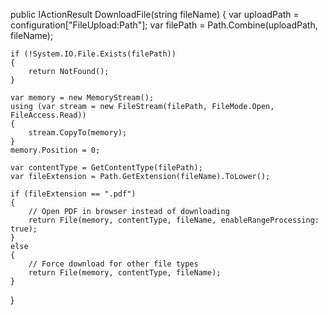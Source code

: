 public IActionResult DownloadFile(string fileName)
{
	var uploadPath = configuration["FileUpload:Path"];
	var filePath = Path.Combine(uploadPath, fileName);

	if (!System.IO.File.Exists(filePath))
	{
		return NotFound();
	}

	var memory = new MemoryStream();
	using (var stream = new FileStream(filePath, FileMode.Open, FileAccess.Read))
	{
		stream.CopyTo(memory);
	}
	memory.Position = 0;

	var contentType = GetContentType(filePath);
	var fileExtension = Path.GetExtension(fileName).ToLower();

	if (fileExtension == ".pdf")
	{
		// Open PDF in browser instead of downloading
		return File(memory, contentType, fileName, enableRangeProcessing: true);
	}
	else
	{
		// Force download for other file types
		return File(memory, contentType, fileName);
	}
}
